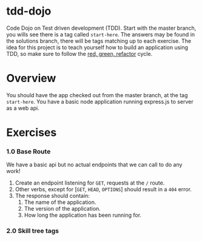 # tdd-dojo

Code Dojo on Test driven development (TDD). Start with the master branch, you wills see there is a tag called `start-here`. The answers may be found in the solutions branch, there will be tags matching up to each exercise.
The idea for this project is to teach yourself how to build an application using TDD, so make sure to follow the [red, green, refactor](http://blog.cleancoder.com/uncle-bob/2014/12/17/TheCyclesOfTDD.html) cycle.

# Overview

You should have the app checked out from the master branch, at the tag `start-here`. You have a basic node application running express.js to server as a web api.

# Exercises

### 1.0 Base Route
We have a basic api but no actual endpoints that we can call to do any work!

1. Create an endpoint listening for `GET`, requests at the `/` route.
1. Other verbs, except for \[`GET`, `HEAD`, `OPTIONS`\] should result in a `404` error.
1. The response should contain:
    1. The name of the application.
    1. The version of the application.
    1. How long the application has been running for.

### 2.0  Skill tree tags
